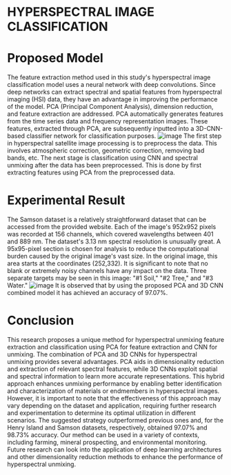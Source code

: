# HYPERSPECTRAL IMAGE CLASSIFICATION
# Proposed Model
The feature extraction method used in this study's hyperspectral image classification model uses a neural network with deep convolutions. Since deep networks can extract spectral and spatial features from hyperspectral imaging (HSI) data, they have an advantage in improving the performance of the model. PCA (Principal Component Analysis), dimension reduction, and feature extraction are addressed. PCA automatically generates features from the time series data and frequency representation images. These features, extracted through PCA, are subsequently inputted into a 3D-CNN-based classifier network for classification purposes.
![image](https://github.com/mistiiberry-exe/hyperspectral_image_classification/assets/104710227/eac4f9be-95ff-46fd-ac71-445f2ae30fc7)
The first step in hyperspectral satellite image processing is to preprocess the data. This involves atmospheric correction, geometric correction, removing bad bands, etc. The next stage is classification using CNN and spectral unmixing after the data has been preprocessed. This is done by first extracting features using PCA from the preprocessed data.

# Experimental Result
The Samson dataset is a relatively straightforward dataset that can be accessed from the provided website. Each of the image's 952x952 pixels was recorded at 156 channels, which covered wavelengths between 401 and 889 nm. The dataset's 3.13 nm spectral resolution is unusually great. A 95x95-pixel section is chosen for analysis to reduce the computational burden caused by the original image's vast size. In the original image, this area starts at the coordinates (252,332). It is significant to note that no blank or extremely noisy channels have any impact on the data. Three separate targets may be seen in this image: "#1 Soil," "#2 Tree," and "#3 Water."
![image](https://github.com/mistiiberry-exe/hyperspectral_image_classification/assets/104710227/ced644b4-b0f4-406b-af14-d4224b7eb507)
It is observed that by using the proposed PCA and 3D CNN combined model it has achieved an accuracy of 97.07%.

# Conclusion
This research proposes a unique method for hyperspectral unmixing feature extraction and classification using PCA for feature extraction and CNN for unmixing. The combination of PCA and 3D CNNs for hyperspectral unmixing provides several advantages. PCA aids in dimensionality reduction and extraction of relevant spectral features, while 3D CNNs exploit spatial and spectral information to learn more accurate representations. This hybrid approach enhances unmixing performance by enabling better identification and characterization of materials or endmembers in hyperspectral images. However, it is important to note that the effectiveness of this approach may vary depending on the dataset and application, requiring further research and experimentation to determine its optimal utilization in different scenarios. The suggested strategy outperformed previous ones and, for the Henry Island and Samson datasets, respectively, obtained 97.07% and 98.73% accuracy. Our method can be used in a variety of contexts, including farming, mineral prospecting, and environmental monitoring. Future research can look into the application of deep learning architectures and other dimensionality reduction methods to enhance the performance of hyperspectral unmixing.

